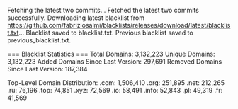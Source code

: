 Fetching the latest two commits...
Fetched the latest two commits successfully.
Downloading latest blacklist from https://github.com/fabriziosalmi/blacklists/releases/download/latest/blacklist.txt...
Blacklist saved to blacklist.txt.
Previous blacklist saved to previous_blacklist.txt.

=== Blacklist Statistics ===
Total Domains: 3,132,223
Unique Domains: 3,132,223
Added Domains Since Last Version: 297,691
Removed Domains Since Last Version: 187,384

Top-Level Domain Distribution:
  .com: 1,506,410
  .org: 251,895
  .net: 212,265
  .ru: 76,196
  .top: 74,851
  .xyz: 72,569
  .io: 58,491
  .info: 52,843
  .pl: 49,319
  .fr: 41,569
